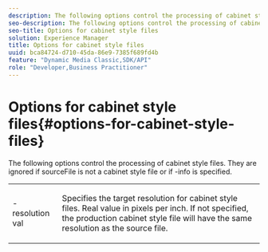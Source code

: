 ```yaml
---
description: The following options control the processing of cabinet style files. They are ignored if sourceFile is not a cabinet style file or if -info is specified.
seo-description: The following options control the processing of cabinet style files. They are ignored if sourceFile is not a cabinet style file or if -info is specified.
seo-title: Options for cabinet style files
solution: Experience Manager
title: Options for cabinet style files
uuid: bca84724-d710-45da-86e9-7385f689fd4b
feature: "Dynamic Media Classic,SDK/API"
role: "Developer,Business Practitioner"
---
```


# Options for cabinet style files{#options-for-cabinet-style-files}

The following options control the processing of cabinet style files. They are ignored if sourceFile is not a cabinet style file or if -info is specified.

<table id="simpletable_332B78DDEB6540708844AB54AE321F9B"> 
 <tr class="strow"> 
  <td class="stentry"> <p><span class="codeph">-resolution <span class="varname"> val</span></span> </p> </td> 
  <td class="stentry"> <p>Specifies the target resolution for cabinet style files. Real value in pixels per inch. If not specified, the production cabinet style file will have the same resolution as the source file. </p></td> 
 </tr> 
</table>

